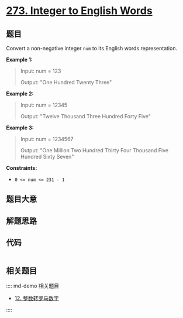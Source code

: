 # [273. Integer to English Words](https://leetcode.com/problems/integer-to-english-words)

## 题目

Convert a non-negative integer `num` to its English words representation.



**Example 1:**

> Input: num = 123
> 
> Output: "One Hundred Twenty Three"

**Example 2:**

> Input: num = 12345
> 
> Output: "Twelve Thousand Three Hundred Forty Five"

**Example 3:**

> Input: num = 1234567
> 
> Output: "One Million Two Hundred Thirty Four Thousand Five Hundred Sixty Seven"

**Constraints:**

  * `0 <= num <= 231 - 1`


## 题目大意

## 解题思路

## 代码

```javascript

```

## 相关题目

:::: md-demo 相关题目
- [12. 整数转罗马数字](./0012.md)

::::
